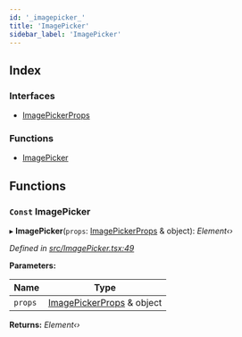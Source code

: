 ```yaml
---
id: '_imagepicker_'
title: 'ImagePicker'
sidebar_label: 'ImagePicker'
---
```


## Index

### Interfaces

- [ImagePickerProps](../interfaces/_imagepicker_.imagepickerprops.md)

### Functions

- [ImagePicker](_imagepicker_.md#const-imagepicker)

## Functions

### `Const` ImagePicker

▸ **ImagePicker**(`props`: [ImagePickerProps](../interfaces/_imagepicker_.imagepickerprops.md) & object): _Element‹›_

_Defined in [src/ImagePicker.tsx:49](https://github.com/tarojsx/ui/blob/v0.11.0/src/ImagePicker.tsx#L49)_

**Parameters:**

| Name    | Type                                                                         |
| ------- | ---------------------------------------------------------------------------- |
| `props` | [ImagePickerProps](../interfaces/_imagepicker_.imagepickerprops.md) & object |

**Returns:** _Element‹›_
